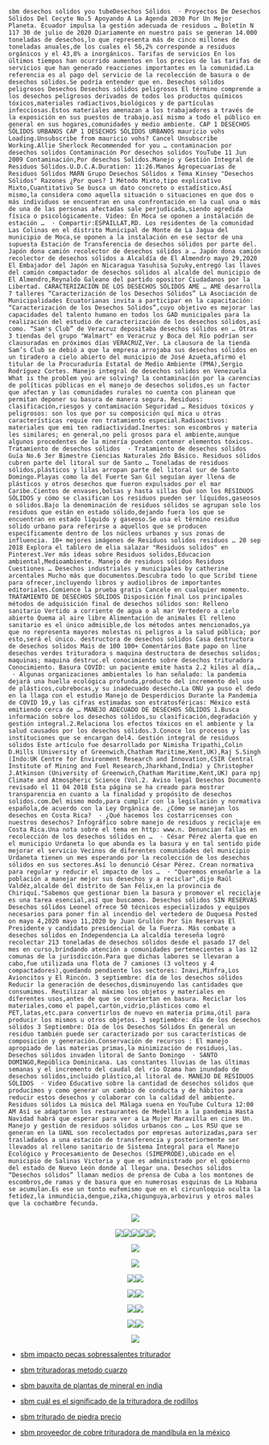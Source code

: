 
```
sbm desechos solidos you tubeDesechos Sólidos  · Proyectos De Desechos Sólidos Del Cecyte No.5 Apoyando A La Agenda 2030 Por Un Mejor Planeta. Ecuador impulsa la gestión adecuada de residuos … Boletín N 117 30 de julio de 2020 Diariamente en nuestro país se generan 14.000 toneladas de desechos,lo que representa más de cinco millones de toneladas anuales,de los cuales el 56,2% corresponde a residuos orgánicos y el 43,8% a inorgánicos. Tarifas de servicios En los últimos tiempos han ocurrido aumentos en los precios de las tarifas de servicios que han generado reacciones importantes en la comunidad.La referencia es al pago del servicio de la recolección de basura o de desechos sólidos.Se podría entender que en. Desechos sólidos peligrosos Desechos Desechos sólidos peligrosos El término comprende a los desechos peligrosos derivados de todos los productos químicos tóxicos,materiales radiactivos,biológicos y de partículas infecciosas.Estos materiales amenazan a los trabajadores a través de la exposición en sus puestos de trabajo.así mismo a todo el público en general en sus hogares,comunidades y medio ambiente. CAP 1 DESECHOS SÓLIDOS URBANOS CAP 1 DESECHOS SÓLIDOS URBANOS mauricio vohs Loading.Unsubscribe from mauricio vohs? Cancel Unsubscribe Working.Allie Sherlock Recommended for you … contaminacion por desechos solidos Contaminación Por desechos solidos YouTube 11 Jun 2009 Contaminación,Por desechos Solidos.Manejo y Gestión Integral de Residuos Sólidos.U.D.C.A.Duration: 11:26.Manos Agropecuarias de Residuos Sólidos MARN Grupo Desechos Sólidos x Tema Kinsey "Desechos Sólidos" Razones ¿Por ques? 1 Método Mixto,tipo explicativo Mixto,Cuantitativo Se busca un dato concreto o estadístico.Así mismo,la considera como aquella situación o situaciones en que dos o más individuos se encuentran en una confrontación en la cual una o más de una de las personas afectadas sale perjudicada,siendo agredida física o psicológicamente. Video: En Moca se oponen a instalación de estación …  · Compartir:ESPAILLAT,RD. Los residentes de la comunidad Las Colinas en el distrito Municipal de Monte de La Jagua del municipio de Moca,se oponen a la instalación en ese sector de una supuesta Estación de Transferencia de desechos sólidos por parte del. Japón dona camión recolector de desechos sólidos a … Japón dona camión recolector de desechos sólidos a Alcaldía de El Almendro mayo 29,2020 El Embajador del Japón en Nicaragua Yasuhisa Suzuky,entregó las llaves del camión compactador de desechos sólidos al alcalde del municipio de El Almendro,Reynaldo Galeano del partido opositor Ciudadanos por la Libertad. CARACTERIZACIÓN DE LOS DESECHOS SÓLIDOS AME … AME desarrolla 7 talleres “Caracterización de los Desechos Sólidos” La Asociación de Municipalidades Ecuatorianas invita a participar en la capacitación: “Caracterización de los Desechos Sólidos”,cuyo objetivo es mejorar las capacidades del talento humano en todos los GAD municipales para la realización del estudio de caracterización de los desechos sólidos,así como. “Sam's Club” de Veracruz depositaba desechos sólidos en … Otras 3 tiendas del grupo "Walmart" en Veracruz y Boca del Río podrían ser clausuradas en próximos días VERACRUZ,Ver. La clausura de la tienda Sam’s Club se debió a que la empresa arrojaba sus desechos sólidos en un tiradero a cielo abierto del municipio de José Azueta,afirmó el titular de la Procuraduría Estatal de Medio Ambiente (PMA),Sergio Rodríguez Cortes. Manejo integral de desechos solidos en Venezuela What is the problem you are solving? la contaminación por la carencias de políticas públicas en el manejo de desechos solidos,es un factor que afectan y las comunidades rurales no cuenta con planean que permitan deponer su basura de manera segura. Residuos: clasificación,riesgos y contaminación Seguridad … Residuos tóxicos y peligrosos: son los que por su composición quí mica u otras características requie ren tratamiento especial.Radioactivos: materiales que emi ten radiactividad.Inertes: son escombros y materia les similares; en general,no peli grosos para el ambiente,aunque algunos procedentes de la minería pueden contener elementos tóxicos. Tratamiento de desechos sólidos  · Tratamiento de desechos sólidos Guía No.6 3er Bimestre Ciencias Naturales 2do Básico. Residuos sólidos cubren parte del litoral sur de Santo … Toneladas de residuos sólidos,plásticos y lilas arropan parte del litoral sur de Santo Domingo.Playas como la del Fuerte San Gil seguían ayer llena de plásticos y otros desechos que fueron expulsados por el mar Caribe.Cientos de envases,bolsas y hasta sillas Qué son los RESIDUOS SÓLIDOS y cómo se clasifican Los residuos pueden ser líquidos,gaseosos o sólidos.Bajo la denominación de residuos sólidos se agrupan solo los residuos que están en estado sólido,dejando fuera los que se encuentran en estado líquido y gaseoso.Se usa el término residuo sólido urbano para referirse a aquellos que se producen específicamente dentro de los núcleos urbanos y sus zonas de influencia. 10+ mejores imágenes de Residuos solidos residuos … 20 sep 2018 Explora el tablero de elia salazar "Residuos solidos" en Pinterest.Ver más ideas sobre Residuos solidos,Educacion ambiental,Medioambiente. Manejo de residuos sólidos Residuos Cuestiones … Desechos industriales y municipales by catherine arcentales Mucho más que documentos.Descubra todo lo que Scribd tiene para ofrecer,incluyendo libros y audiolibros de importantes editoriales.Comience la prueba gratis Cancele en cualquier momento. TRATAMIENTO DE DESECHOS SÓLIDOS Disposición final Los principales métodos de adquisición final de desechos sólidos son: Relleno sanitario Vertido a corriente de agua o al mar Vertedero a cielo abierto Quema al aire libre Alimentación de animales El relleno sanitario es el único admisible,de los métodos antes mencionados,ya que no representa mayores molestas ni peligros a la salud pública; por esto,será el único. destructora de desechos solidos Casa destructora de desechos solidos Mais de 100 100+ Comentários Bate papo on line desechos verdes trituradora s maquina destructora de desechos solidos; maquinas; maquina destruc.el conocimiento sobre desechos trituradora Conocimiento. Basura COVID: un paciente emite hasta 2.2 kilos al día,…  · Algunas organizaciones ambientales lo han señalado: la pandemia dejará una huella ecológica profunda,producto del incremento del uso de plásticos,cubrebocas,y su inadecuado desecho.La ONU ya puso el dedo en la llaga con el estudio Manejo de Desperdicios Durante la Pandemia de COVID 19,y las cifras estimadas son estratosféricas: México está emitiendo cerca de … MANEJO ADECUADO DE DESECHOS SÓLIDOS 1.Busca información sobre los desechos sólidos,su clasificación,degradación y gestión integral.2.Relaciona los efectos tóxicos en el ambiente y la salud causados por los desechos sólidos.3.Conoce los procesos y las instituciones que se encargan del4. Gestión integral de residuos sólidos Este artículo fue desarrollado por Nimisha Tripathi,Colin D.Hills (University of Greenwich,Chatham Maritime,Kent,UK),Raj S.Singh (Indo:UK Centre for Environment Research and Innovation,CSIR Central Institute of Mining and Fuel Research,Jharkhand,India) y Christopher J.Atkinson (University of Greenwich,Chatham Maritime,Kent,UK) para npj Climate and Atmospheric Science (Vol.2. Aviso legal Desechos Documento revisado el 11 04 2018 Esta página se ha creado para mostrar transparencia en cuanto a la finalidad y propósito de desechos solidos.com.Del mismo modo,para cumplir con la legislación y normativa española,de acuerdo con la Ley Orgánica de. ¿Cómo se manejan los desechos en Costa Rica?  · ¿Qué hacemos los costarricenses con nuestros desechos? Infográfico sobre manejo de residuos y reciclaje en Costa Rica.Una nota sobre el tema en http: www.n. Denuncian fallas en recolección de los desechos sólidos en …  · César Pérez alerta que en el municipio Urdaneta lo que abunda es la basura y en tal sentido pide mejorar el servicio Vecinos de diferentes comunidades del municipio Urdaneta tienen un mes esperando por la recolección de los desechos sólidos en sus sectores.Así lo denunció César Pérez. Crean normativa para regular y reducir el impacto de los …  · "Queremos enseñarle a la población a manejar mejor sus desechos y a reciclar",dijo Raúl Valdéz,alcalde del distrito de San Félix,en la provincia de Chiriquí."Sabemos que gestionar bien la basura y promover el reciclaje es una tarea esencial,así que buscamos. Desechos sólidos SIN RESERVAS Desechos sólidos Leonel ofrece 50 técnicos especializados y equipos necesarios para poner fin al incendio del vertedero de Duquesa Posted on mayo 4,2020 mayo 11,2020 by Juan Grullón Por Sin Reservas El Presidente y candidato presidencial de la Fuerza. Más combate a desechos sólidos en Independencia La alcaldía tereseña logró recolectar 213 toneladas de desechos sólidos desde el pasado 17 del mes en curso,brindando atención a comunidades pertenecientes a las 12 comunas de la jurisdicción.Para que dichas labores se llevaran a cabo,fue utilizada una flota de 7 camiones (3 volteos y 4 compactadores),quedando pendiente los sectores: Inavi,Minfra,Los Avioncitos y El Rincón. 3 septiembre: día de los desechos sólidos Reducir la generación de desechos,disminuyendo las cantidades que consumimos. Reutilizar al máximo los objetos y materiales en diferentes usos,antes de que se conviertan en basura. Reciclar los materiales,como el papel,cartón,vidrio,plásticos como el PET,latas,etc.para convertirlos de nuevo en materia prima,útil para producir los mismos u otros objetos. 3 septiembre: día de los desechos sólidos 3 Septiembre: Día de los Desechos Sólidos En general un residuo también puede ser caracterizado por sus características de composición y generación.Conservación de recursos : El manejo apropiado de las materias primas,la minimización de residuos,las. Desechos sólidos invaden litoral de Santo Domingo  · SANTO DOMINGO,República Dominicana. Las constantes lluvias de las últimas semanas y el incremento del caudal del río Ozama han inundado de desechos sólidos,incluido plástico,al litoral de. MANEJO DE RESIDUOS SÓLIDOS  · Video Educativo sobre la cantidad de desechos sólidos que producimos y como generar un cambio de conducta y de hábitos para reducir estos desechos y colaborar con la calidad del ambiente. Residuos sólidos La música del Málaga suena en YouTube Cultura 12:00 AM Así se adaptaron los restaurantes de Medellín a la pandemia Hasta Navidad habrá que esperar para ver a La Mujer Maravilla en cines Un. Manejo y gestión de residuos sólidos urbanos con … Los RSU que se generan en la UANL son recolectados por empresas autorizadas,para ser trasladados a una estación de transferencia y posteriormente ser llevados al relleno sanitario de Sistema Integral para el Manejo Ecológico y Procesamiento de Desechos (SIMEPRODE),ubicado en el municipio de Salinas Victoria y que es administrado por el gobierno del estado de Nuevo León donde al llegar una. Desechos sólidos “Desechos sólidos” llaman medios de prensa de Cuba a los montones de escombros,de ramas y de basura que en numerosas esquinas de La Habana se acumulan.Es ese un tonto eufemismo que en el circunloquio oculta la fetidez,la inmundicia,dengue,zika,chigunguya,arbovirus y otros males que la cochambre fecunda. 
```

<div align="center">

<a href="https://es-crusher.shibang-china.com/github&k=sbm+desechos+solidos+you+tube"><img src="https://static.shibang-china.com/es/crusher/logo.jpg"></a>

<a href="https://es-crusher.shibang-china.com/github&k=sbm+desechos+solidos+you+tube"><img src="https://static.shibang-china.com/es/crusher/index.jpg"></a><a href="https://es-crusher.shibang-china.com/material.htmlgithub&k=sbm+desechos+solidos+you+tube"><img src="https://static.shibang-china.com/es/crusher/material.jpg"></a><a href="https://es-crusher.shibang-china.com/application.htmlgithub&k=sbm+desechos+solidos+you+tube"><img src="https://static.shibang-china.com/es/crusher/application.jpg"></a><a href="https://es-crusher.shibang-china.com/aboutus.htmlgithub&k=sbm+desechos+solidos+you+tube"><img src="https://static.shibang-china.com/es/crusher/aboutus.jpg"></a><a href="https://es-crusher.shibang-china.com/contact.htmlgithub&k=sbm+desechos+solidos+you+tube"><img src="https://static.shibang-china.com/es/crusher/contact.jpg"></a>

<a href="https://es-crusher.shibang-china.com/github&k=sbm+desechos+solidos+you+tube"><img src="https://static.shibang-china.com/es/crusher/banner.jpg"></a>

<a href="https://swt.shibang-china.com/github&k=sbm+desechos+solidos+you+tube"><img src="https://static.shibang-china.com/es/crusher/text.jpg"></a>

<a href="https://swt.shibang-china.com/github&k=sbm+desechos+solidos+you+tube"><img src="https://static.shibang-china.com/es/crusher/chat.jpg"></a><a href="https://es-crusher.shibang-china.com/contact.htmlgithub&k=sbm+desechos+solidos+you+tube"><img src="https://static.shibang-china.com/es/crusher/message.jpg"></a>

<a href="https://es-crusher.shibang-china.com/products/pe.htmlgithub&k=sbm+desechos+solidos+you+tube"><img src="https://static.shibang-china.com/es/crusher/pe.jpg"></a><a href="https://es-crusher.shibang-china.com/products/pf.htmlgithub&k=sbm+desechos+solidos+you+tube"><img src="https://static.shibang-china.com/es/crusher/pf.jpg"></a>

<a href="https://es-crusher.shibang-china.com/products/hpt.htmlgithub&k=sbm+desechos+solidos+you+tube"><img src="https://static.shibang-china.com/es/crusher/hpt.jpg"></a><a href="https://es-crusher.shibang-china.com/products/vsi.htmlgithub&k=sbm+desechos+solidos+you+tube"><img src="https://static.shibang-china.com/es/crusher/vsi.jpg"></a>

<a href="https://es-crusher.shibang-china.com/products/klv.htmlgithub&k=sbm+desechos+solidos+you+tube"><img src="https://static.shibang-china.com/es/crusher/klv.jpg"></a><a href="https://es-crusher.shibang-china.com/products/portable.htmlgithub&k=sbm+desechos+solidos+you+tube"><img src="https://static.shibang-china.com/es/crusher/portable.jpg"></a>

<a href="https://swt.shibang-china.com/github&k=sbm+desechos+solidos+you+tube"><img src="https://static.shibang-china.com/es/crusher/case.jpg"></a>

</div>


* [sbm impacto pecas sobressalentes triturador](sbm%20impacto%20pecas%20sobressalentes%20triturador.md)

* [sbm trituradoras metodo cuarzo](sbm%20trituradoras%20metodo%20cuarzo.md)

* [sbm bauxita de plantas de mineral en india](sbm%20bauxita%20de%20plantas%20de%20mineral%20en%20india.md)

* [sbm cuál es el significado de la trituradora de rodillos](sbm%20cu%C3%A1l%20es%20el%20significado%20de%20la%20trituradora%20de%20rodillos.md)

* [sbm triturado de piedra precio](sbm%20triturado%20de%20piedra%20precio.md)

* [sbm proveedor de cobre trituradora de mandíbula en la méxico](sbm%20proveedor%20de%20cobre%20trituradora%20de%20mand%C3%ADbula%20en%20la%20m%C3%A9xico.md)